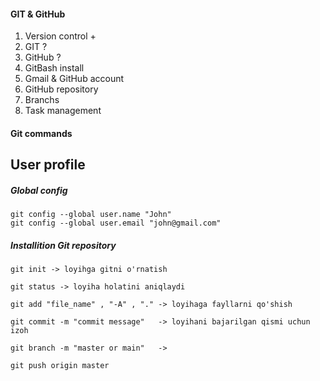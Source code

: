 #### GIT & GitHub 

1. Version control +
2. GIT ? 
3. GitHub ?
4. GitBash install
5. Gmail & GitHub account
6. GitHub repository
7. Branchs
8. Task management 

#### Git commands

## User profile

##### Global config 

```
git config --global user.name "John"
git config --global user.email "john@gmail.com"

```

##### Installition Git repository

```
git init -> loyihga gitni o'rnatish

git status -> loyiha holatini aniqlaydi

git add "file_name" , "-A" , "." -> loyihaga fayllarni qo'shish

git commit -m "commit message"   -> loyihani bajarilgan qismi uchun izoh 

git branch -m "master or main"   -> 

git push origin master

```

